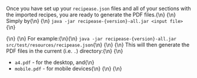 
Once you have set up your `recipease.json` files and all of your sections with 
the imported recipes, you are ready to generate the PDF files.{\n}
{\n}
Simply by{\n}
{\n}
`java -jar recipease-{version}-all.jar <input file>`{\n}

{\n}
{\n}
For example:{\n}{\n}
`java -jar recipease-{version}-all.jar src/test/resources/recipease.json`{\n}
{\n}
{\n}
This will then generate the PDF files in the current (i.e. `.`) directory:{\n}
{\n}
  - `a4.pdf` - for the desktop, and{\n}
  - `mobile.pdf` - for mobile devices{\n}
{\n}
{\n}